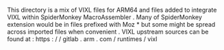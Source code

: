 This
directory
is
a
mix
of
VIXL
files
for
ARM64
and
files
added
to
integrate
VIXL
within
SpiderMonkey
MacroAssembler
.
Many
of
SpiderMonkey
extension
would
be
in
files
prefixed
with
Moz
*
but
some
might
be
spread
across
imported
files
when
convenient
.
VIXL
upstream
sources
can
be
found
at
:
https
:
/
/
gitlab
.
arm
.
com
/
runtimes
/
vixl
